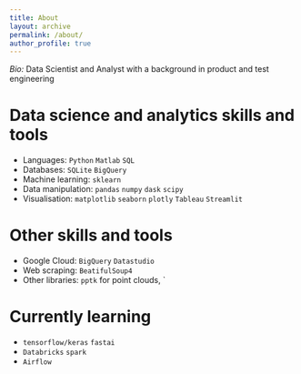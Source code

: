```yaml
---
title: About
layout: archive
permalink: /about/
author_profile: true
---
```

*Bio:* Data Scientist and Analyst with a background in product and test engineering

# Data science and analytics skills and tools
- Languages: `Python` `Matlab` `SQL`
- Databases: `SQLite` `BigQuery`
- Machine learning: `sklearn`
- Data manipulation: `pandas` `numpy` `dask` `scipy`
- Visualisation: `matplotlib` `seaborn` `plotly` `Tableau` `Streamlit`

# Other skills and tools
- Google Cloud: `BigQuery` `Datastudio`
- Web scraping: `BeatifulSoup4`
- Other libraries: `pptk` for point clouds, `

# Currently learning
- `tensorflow/keras` `fastai`
- `Databricks` `spark`
- `Airflow`